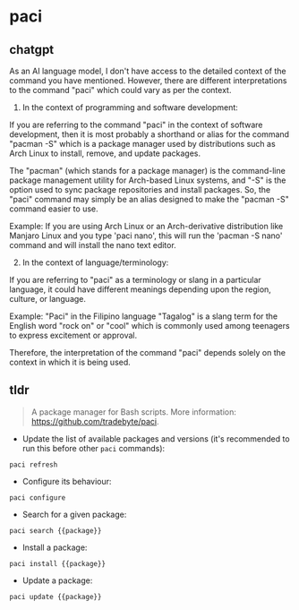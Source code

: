 # paci 
## chatgpt 
As an AI language model, I don't have access to the detailed context of the command you have mentioned. However, there are different interpretations to the command "paci" which could vary as per the context.

1. In the context of programming and software development: 

If you are referring to the command "paci" in the context of software development, then it is most probably a shorthand or alias for the command "pacman -S" which is a package manager used by distributions such as Arch Linux to install, remove, and update packages.

The "pacman" (which stands for a package manager) is the command-line package management utility for Arch-based Linux systems, and "-S" is the option used to sync package repositories and install packages. So, the "paci" command may simply be an alias designed to make the "pacman -S" command easier to use.

Example: If you are using Arch Linux or an Arch-derivative distribution like Manjaro Linux and you type 'paci nano', this will run the 'pacman -S nano' command and will install the nano text editor.

2. In the context of language/terminology:

If you are referring to "paci" as a terminology or slang in a particular language, it could have different meanings depending upon the region, culture, or language. 

Example: "Paci" in the Filipino language "Tagalog" is a slang term for the English word "rock on" or "cool" which is commonly used among teenagers to express excitement or approval.

Therefore, the interpretation of the command "paci" depends solely on the context in which it is being used. 

## tldr 
 
> A package manager for Bash scripts.
> More information: <https://github.com/tradebyte/paci>.

- Update the list of available packages and versions (it's recommended to run this before other `paci` commands):

`paci refresh`

- Configure its behaviour:

`paci configure`

- Search for a given package:

`paci search {{package}}`

- Install a package:

`paci install {{package}}`

- Update a package:

`paci update {{package}}`
